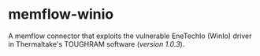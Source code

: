 # memflow-winio

A memflow connector that exploits the vulnerable EneTechIo (WinIo) driver in Thermaltake's TOUGHRAM software (*version 1.0.3*).